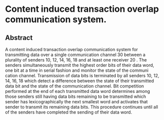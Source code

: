 # Content induced transaction overlap communication system.

## Abstract
A content induced transaction overlap communication system for transmitting data over a single communication channel 30 between a plurality of senders 10, 12, 14, 16, 18 and at least one receiver 20 . The senders simultaneously transmit the highest order bits of their data word, one bit at a time in serial fashion and monitor the state of the communi cation channel. Transmission of data bits is terminated by all senders 10, 12, 14, 16, 18 which detect a difference between the state of their transmitted data bit and the state of the communication channel. Bit competition performed at the end of each transmitted data word determines among those senders still having data bits remaining to be transmitted which sender has lexicographically the next smallest word and activates that sender to transmit its remaining data bits. This procedure continues until all of the senders have completed the sending of their data word.